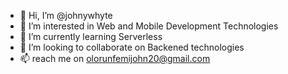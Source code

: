 - 👋 Hi, I’m @johnywhyte
- 👀 I’m interested in Web and Mobile Development Technologies
- 🌱 I’m currently learning Serverless
- 💞️ I’m looking to collaborate on Backened technologies 
- 📫 reach me on olorunfemijohn20@gmail.com

<!---
johnywhyte/johnywhyte is a ✨ special ✨ repository because its `README.md` (this file) appears on your GitHub profile.
You can click the Preview link to take a look at your changes.
--->
